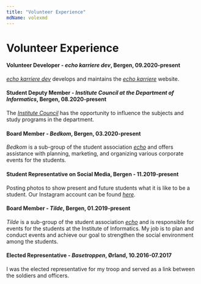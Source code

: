 ```yaml
---
title: "Volunteer Experience"
mdName: volexmd
---
```


# Volunteer Experience

#### Volunteer Developer - *echo karriere dev*, Bergen, 09.2020-present
[*echo karriere dev*](https://docs.echokarriere.no/ "echo karriere dev") develops and maintains the [*echo karriere*](https://www.echokarriere.no/ "echo karriere") website.

#### Student Deputy Member - *Institute Council at the Department of Informatics*, Bergen, 08.2020-present
The [*Institute Council*](https://www.uib.no/node/132777/styrer-og-r%C3%A5d#instituttr-d "Instituttrådet") has the opportunity to influence the subjects and study programs in the department.

#### Board Member - *Bedkom*, Bergen, 03.2020-present
*Bedkom* is a sub-group of the student association [*echo*](https://echo.uib.no/om/undergrupper/ "about echo's sub-groups") and offers assistance with planning, marketing, and organizing various corporate events for the students.

#### Student Representative on Social Media, Bergen - 11.2019-present
Posting photos to show present and future students what it is like to be a student. Our Instagram account can be found [*here*](https://www.instagram.com/informatikk_uib/ "@informatikk_uib").

#### Board Member - *Tilde*, Bergen, 01.2019-present
*Tilde* is a sub-group of the student association [*echo*](https://echo.uib.no/om/undergrupper/ "about echo's sub-groups") and is responsible for events for the students at the Institute of Informatics. My job is to plan and conduct events and achieve our goal to strengthen the social environment among the students.

#### Elected Representative - *Basetroppen*, Ørland, 10.2016-07.2017
I was the elected representative for my troop and served as a link between the soldiers and officers.
